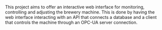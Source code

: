 This project aims to offer an interactive web interface for monitoring, controlling and adjusting the brewery machine. 
This is done by having the web interface interacting with an API that connects a database and a client that controls
the machine through an OPC-UA server connection.
